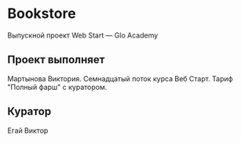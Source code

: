 # Bookstore
Выпускной проект  Web Start — Glo Academy
## Проект выполняет
Мартынова Виктория. Семнадцатый поток курса Веб Старт. Тариф "Полный фарш" с куратором.
## Куратор
Егай Виктор
